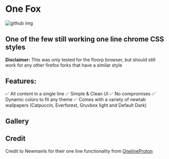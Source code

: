 # One Fox

![github img](https://github.com/Perseus333/One-Fox/assets/81527705/e0a6ce6e-dc37-49e2-a9e1-b290a4fc0529)

## One of the few still working one line chrome CSS styles
**Disclaimer:** This was only tested for the floorp browser, but should still work for any other firefox forks that have a similar style

## Features:
✅ All content in a single line
✅ Simple  & Clean UI
✅ No compromises
✅ Dynamic colors to fit any theme
✅ Comes with a variety of newtab wallpapers (Catpuccin, Everforest, Gruvbox light and Default Dark)

## Gallery



## Credit

Credit to Newmanls for their one line functionality from [OnelineProton](https://github.com/newmanls/OnelineProton/tree/master)
